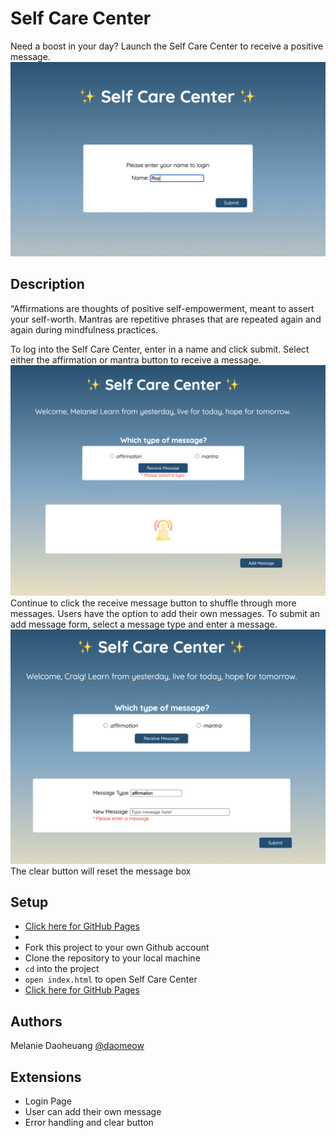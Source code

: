 # Self Care Center
Need a boost in your day? Launch the Self Care Center to receive a positive message.
![selfCare0](./assets/selfCare0.png)


## Description

“Affirmations are thoughts of positive self-empowerment, meant to assert your self-worth. Mantras are repetitive phrases that are repeated again and again during mindfulness practices.  

To log into the Self Care Center, enter in a name and click submit.
Select either the affirmation or mantra button to receive a message.
![selfCare2](./assets/selfCare2.png)
Continue to click the receive message button to shuffle through more messages. 
Users have the option to add their own messages. To submit an add message form, select a message type and enter a message.
![selfCare3](./assets/selfCare3.png)
The clear button will reset the message box

## Setup
- [Click here for GitHub Pages](https://daomeow.github.io/self-care-center/.)
-
- Fork this project to your own Github account
- Clone the repository to your local machine
- `cd` into the project
- `open index.html` to open Self Care Center 
- [Click here for GitHub Pages](https://daomeow.github.io/self-care-center/.)

## Authors

Melanie Daoheuang [@daomeow](https://github.com/daomeow)

## Extensions
- Login Page
- User can add their own message
- Error handling and clear button
